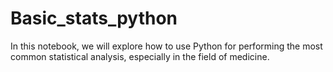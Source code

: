 # Basic_stats_python
In this notebook, we will explore how to use Python for performing the most common statistical analysis, especially in the field of medicine.
